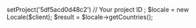 <?php

use Appwrite\Client;
use Appwrite\Services\Locale;

$client = new Client();

$client
    ->setProject('5df5acd0d48c2') // Your project ID
;

$locale = new Locale($client);

$result = $locale->getCountries();
